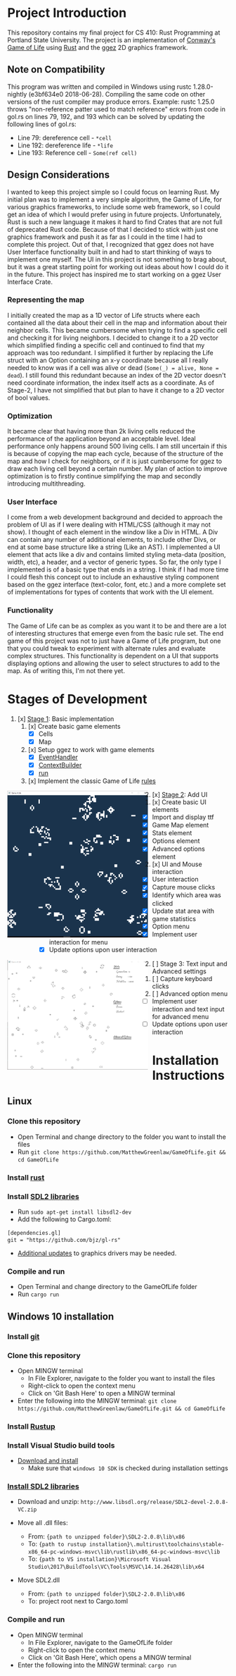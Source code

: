 # Project Introduction
This repository contains my final project for CS 410: Rust Programming at Portland State University. The project is an implementation of [Conway's Game of Life](https://en.wikipedia.org/wiki/Conway%27s_Game_of_Life) using [Rust](https://www.rust-lang.org/en-US/) and the [ggez](https://github.com/ggez/ggez) 2D graphics framework. 

## Note on Compatibility
This program was written and compiled in Windows using rustc 1.28.0-nightly (e3bf634e0 2018-06-28). Compiling the same code on other versions of the rust compiler may produce errors. Example: rustc 1.25.0 throws "non-reference patter used to match reference" errors from code in gol.rs on lines 79, 192, and 193 which can be solved by updating the following lines of gol.rs:
* Line 79: dereference cell - `*cell`
* Line 192: dereference life - `*life`
* Line 193: Reference cell - `Some(ref cell)`

## Design Considerations
I wanted to keep this project simple so I could focus on learning Rust. My initial plan was to implement a very simple algorithm, the Game of Life, for various graphics frameworks, to include some web framework, so I could get an idea of which I would prefer using in future projects. Unfortunately, Rust is such a new language it makes it hard to find Crates that are not full of deprecated Rust code. Because of that I decided to stick with just one graphics framework and push it as far as I could in the time I had to complete this project. Out of that, I recognized that ggez does not have User Interface functionality built in and had to start thinking of ways to implement one myself. The UI in this project is not something to brag about, but it was a great starting point for working out ideas about how I could do it in the future. This project has inspired me to start working on a ggez User Interface Crate.

### Representing the map
I initially created the map as a 1D vector of Life structs where each contained all the data about their cell in the map and information about their neighbor cells. This became cumbersome when trying to find a specific cell and checking it for living neighbors. I decided to change it to a 2D vector which simplified finding a specific cell and continued to find that my approach was too redundant. I simplified it further by replacing the Life struct with an Option containing an x-y coordinate because all I really needed to know was if a cell was alive or dead (`Some(_) = alive, None = dead`). I still found this redundant because an index of the 2D vector doesn't need coordinate information, the index itself acts as a coordinate. As of Stage-2, I have not simplified that but plan to have it change to a 2D vector of bool values. 

### Optimization
It became clear that having more than 2k living cells reduced the performance of the application beyond an acceptable level. Ideal performance only happens around 500 living cells. I am still uncertain if this is because of copying the map each cycle, because of the structure of the map and how I check for neighbors, or if it is just cumbersome for ggez to draw each living cell beyond a certain number. My plan of action to improve optimization is to firstly continue simplifying the map and secondly introducing multithreading. 

### User Interface
I come from a web development background and decided to approach the problem of UI as if I were dealing with HTML/CSS (although it may not show). I thought of each element in the window like a Div in HTML. A Div can contain any number of additional elements, to include other Divs, or end at some base structure like a string (Like an AST). I implemented a UI element that acts like a div and contains limited styling meta-data (position, width, etc), a header, and a vector of generic types. So far, the only type I implemented is of a basic type that ends in a string. I think if I had more time I could flesh this concept out to include an exhaustive styling component based on the ggez interface (text-color, font, etc.) and a more complete set of implementations for types of contents that work with the UI element.

### Functionality
The Game of Life can be as complex as you want it to be and there are a lot of interesting structures that emerge even from the basic rule set. The end game of this project was not to just have a Game of Life program, but one that you could tweak to experiment with alternate rules and evaluate complex structures. This functionality is dependent on a UI that supports displaying options and allowing the user to select structures to add to the map. As of writing this, I'm not there yet.

# Stages of Development
1. [x] [Stage 1](https://github.com/MatthewGreenlaw/GameOfLife/releases/tag/Benchmark-1): Basic implementation
   1. [x] Create basic game elements
      * [x] Cells
      * [x] Map
   2. [x] Setup ggez to work with game elements
      * [x] [EventHandler](https://docs.rs/ggez/0.3.1/ggez/event/trait.EventHandler.html)
      * [x] [ContextBuilder](https://docs.rs/ggez/0.4.1/ggez/struct.ContextBuilder.html)
      * [x] [run](https://docs.rs/ggez/0.3.1/ggez/event/fn.run.html)
   3. [x] Implement the classic Game of Life [rules](https://en.wikipedia.org/wiki/Conway%27s_Game_of_Life#Rules)

<img src="screenshots/Stage1.png"
     alt="Stage-1"
     style="float: left; margin-right: 10px; max-width: 320px;" />

2. [x] [Stage 2](https://github.com/MatthewGreenlaw/GameOfLife/releases/tag/Stage-2): Add UI
   1. [x] Create basic UI elements
      * [x] Import and display ttf
      * [x] Game Map element
      * [x] Stats element
      * [x] Options element
      * [x] Advanced options element
      
   2. [x] UI and Mouse interaction
      * [x] User interaction
         * [x] Capture mouse clicks
         * [x] Identify which area was clicked
      * [x] Update stat area with game statistics
      * [x] Option menu
         * [x] Implement user interaction for menu
         * [x] Update options upon user interaction

<img src="screenshots/Stage2.png"
     alt="Stage-2"
     style="float: left; margin-right: 10px; max-width: 320px;" />

2. [ ] Stage 3: Text input and Advanced settings
   1. [ ] Capture keyboard clicks     
   2. [ ] Advanced option menu
      * [ ] Implement user interaction and text input for advanced menu
      * [ ] Update options upon user interaction

# Installation Instructions

## Linux

### Clone this repository
  * Open Terminal and change directory to the folder you want to install the files
  * Run `git clone https://github.com/MatthewGreenlaw/GameOfLife.git && cd GameOfLife`

### Install [rust](https://www.rust-lang.org/en-US/install.html)

### Install [SDL2 libraries](https://github.com/Rust-SDL2/rust-sdl2#user-content-requirements)
  * Run `sudo apt-get install libsdl2-dev`
  * Add the following to Cargo.toml: 
  ```
  [dependencies.gl]
  git = "https://github.com/bjz/gl-rs"
  ```
  * [Additional updates](https://github.com/ggez/ggez/issues/194) to graphics drivers may be needed.

### Compile and run
  * Open Terminal and change directory to the GameOfLife folder
  * Run `cargo run`

## Windows 10 installation
### Install [git](https://git-scm.com/download/win)

### Clone this repository
  * Open MINGW terminal
    * In File Explorer, navigate to the folder you want to install the files
    * Right-click to open the context menu
    * Click on 'Git Bash Here' to open a MINGW terminal
  * Enter the following into the MINGW terminal: `git clone https://github.com/MatthewGreenlaw/GameOfLife.git && cd GameOfLife`

### Install [Rustup](https://win.rustup.rs/)

### Install Visual Studio build tools
  * [Download and install](https://visualstudio.microsoft.com/thank-you-downloading-visual-studio/?sku=BuildTools&rel=15#)
    * Make sure that `windows 10 SDK` is checked during installation settings

### [Install SDL2 libraries](https://github.com/Rust-SDL2/rust-sdl2#windows-with-build-script)
  * Download and unzip: `http://www.libsdl.org/release/SDL2-devel-2.0.8-VC.zip`
  * Move all .dll files:
    * From: `{path to unzipped folder}\SDL2-2.0.8\lib\x86`
    * To: `{path to rustup installation}\.multirust\toolchains\stable-x86_64-pc-windows-msvc\lib\rustlib\x86_64-pc-windows-msvc\lib`
    * To: `{path to VS installation}\Microsoft Visual Studio\2017\BuildTools\VC\Tools\MSVC\14.14.26428\lib\x64`

  * Move SDL2.dll 
    * From: `{path to unzipped folder}\SDL2-2.0.8\lib\x86`
    * To: project root next to Cargo.toml

### Compile and run
  * Open MINGW terminal
    * In File Explorer, navigate to the GameOfLife folder
    * Right-click to open the context menu
    * Click on 'Git Bash Here', which opens a MINGW terminal
  * Enter the following into the MINGW terminal: `cargo run`
